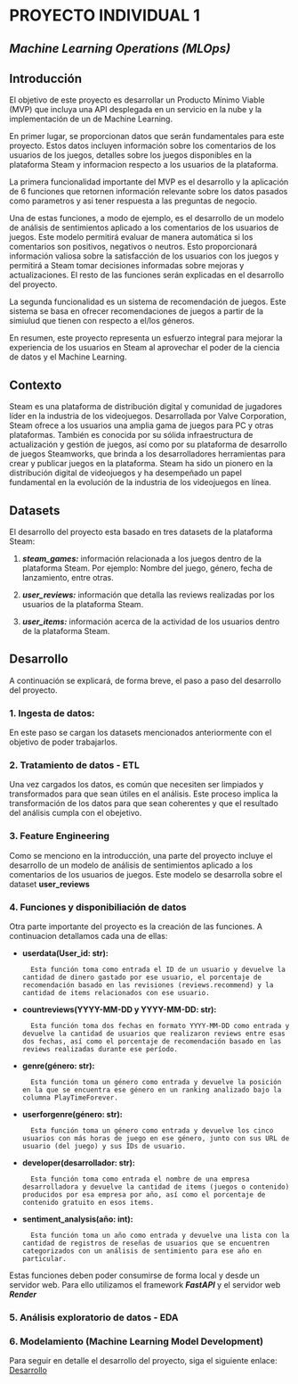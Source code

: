 # PROYECTO INDIVIDUAL 1 
## *Machine Learning Operations (MLOps)*<p>

</p>

## **Introducción** 

El objetivo de este proyecto es desarrollar un Producto Mínimo Viable (MVP) que incluya una API desplegada en un servicio en la nube y la implementación de un de Machine Learning. 

En primer lugar, se proporcionan datos que serán fundamentales para este proyecto. Estos datos incluyen información sobre los comentarios de los usuarios de los juegos, detalles sobre los juegos disponibles en la plataforma Steam y informacion respecto a los usuarios de la plataforma. 

La primera funcionalidad importante del MVP es el desarrollo y la aplicación de 6 funciones que retornen información relevante sobre los datos pasados como parametros y asi tener respuesta a las preguntas de negocio. 

Una de estas funciones, a modo de ejemplo, es el desarrollo de un modelo de análisis de sentimientos aplicado a los comentarios de los usuarios de juegos. Este modelo permitirá evaluar de manera automática si los comentarios son positivos, negativos o neutros. Esto proporcionará información valiosa sobre la satisfacción de los usuarios con los juegos y permitirá a Steam tomar decisiones informadas sobre mejoras y actualizaciones. El resto de las funciones serán explicadas en el desarrollo del proyecto. 

La segunda funcionalidad es un sistema de recomendación de juegos. Este sistema se basa en ofrecer recomendaciones de juegos a partir de la simiulud que tienen con respecto a el/los géneros. 

En resumen, este proyecto representa un esfuerzo integral para mejorar la experiencia de los usuarios en Steam al aprovechar el poder de la ciencia de datos y el Machine Learning.

## **Contexto**

Steam es una plataforma de distribución digital y comunidad de jugadores líder en la industria de los videojuegos. Desarrollada por Valve Corporation, Steam ofrece a los usuarios una amplia gama de juegos para PC y otras plataformas. También es conocida por su sólida infraestructura de actualización y gestión de juegos, así como por su plataforma de desarrollo de juegos Steamworks, que brinda a los desarrolladores herramientas para crear y publicar juegos en la plataforma. Steam ha sido un pionero en la distribución digital de videojuegos y ha desempeñado un papel fundamental en la evolución de la industria de los videojuegos en línea.

## **Datasets**

El desarrollo del proyecto esta basado en tres datasets de la plataforma Steam:

1. ***steam_games:*** información relacionada a los juegos dentro de la plataforma Steam. Por ejemplo: Nombre del juego, género, fecha de lanzamiento, entre otras. 

2. ***user_reviews:*** información que detalla las reviews realizadas por los usuarios de la plataforma Steam.

3. ***user_items:*** información acerca de la actividad de los usuarios dentro de la plataforma Steam.

## **Desarrollo**


A continuación se explicará, de forma breve, el paso a paso del desarrollo del proyecto.

### 1. Ingesta de datos:
En este paso se cargan los datasets mencionados anteriormente con el objetivo de poder trabajarlos. 
### 2. Tratamiento de datos - ETL
Una vez cargados los datos, es común que necesiten ser limpiados y transformados para que sean útiles en el análisis. Este proceso implica la transformación de los datos para que sean coherentes y que el resultado del análisis cumpla con el obejetivo. 
### 3. Feature Engineering
Como se menciono en la introducción, una parte del proyecto incluye el desarrollo de un modelo de análisis de sentimientos aplicado a los comentarios de los usuarios de juegos. Este modelo se desarrolla sobre el dataset **user_reviews** 
### 4. Funciones y disponibiliación de datos
Otra parte importante del proyecto es la creación de las funciones. A continuacion detallamos cada una de ellas:

+ **userdata(User_id: str):** 

        Esta función toma como entrada el ID de un usuario y devuelve la cantidad de dinero gastado por ese usuario, el porcentaje de recomendación basado en las revisiones (reviews.recommend) y la cantidad de items relacionados con ese usuario.

+ **countreviews(YYYY-MM-DD y YYYY-MM-DD: str):** 

        Esta función toma dos fechas en formato YYYY-MM-DD como entrada y devuelve la cantidad de usuarios que realizaron reviews entre esas dos fechas, así como el porcentaje de recomendación basado en las reviews realizadas durante ese período.

+ **genre(género: str):** 

        Esta función toma un género como entrada y devuelve la posición en la que se encuentra ese género en un ranking analizado bajo la columna PlayTimeForever.

+ **userforgenre(género: str):** 

        Esta función toma un género como entrada y devuelve los cinco usuarios con más horas de juego en ese género, junto con sus URL de usuario (del juego) y sus IDs de usuario.

+ **developer(desarrollador: str):** 

        Esta función toma como entrada el nombre de una empresa desarrolladora y devuelve la cantidad de items (juegos o contenido) producidos por esa empresa por año, así como el porcentaje de contenido gratuito en esos items.

+ **sentiment_analysis(año: int):** 

        Esta función toma un año como entrada y devuelve una lista con la cantidad de registros de reseñas de usuarios que se encuentren categorizados con un análisis de sentimiento para ese año en particular.

Estas funciones deben poder consumirse de forma local y desde un servidor web. Para ello utilizamos el framework ***FastAPI*** y el servidor web ***Render***
### 5. Análisis exploratorio de datos - EDA

### 6. Modelamiento (Machine Learning Model Development)

Para seguir en detalle el desarrollo del proyecto, siga el siguiente enlace: [Desarrollo](Desarrollo.ipynb)